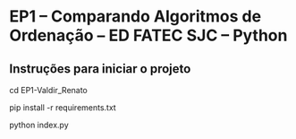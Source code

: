 # EP1 – Comparando Algoritmos de Ordenação – ED FATEC SJC – Python

## Instruções para iniciar o projeto


cd EP1-Valdir_Renato

pip install -r requirements.txt

python index.py


